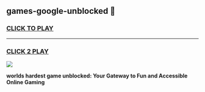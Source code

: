 
## games-google-unblocked 👋
<h3>
<a href="https://premium.freeplayer.one?title=games-google-unblocked&ref=14F">CLICK TO PLAY</a></h3>
<hr>

<h3>
<a href="https://premium.freeplayer.one?title=games-google-unblocked&ref=14F">CLICK 2 PLAY</a>
  
</h3>

<a href="https://premium.freeplayer.one?title=games-google-unblocked&ref=12F/"><img src="https://clearcache.store/games.png"></a>


**worlds hardest game unblocked: Your Gateway to Fun and Accessible Online Gaming**

